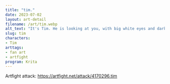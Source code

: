 ```yaml
---
title: "tim."
date: 2023-07-02
layout: art-detail
filename: /art/tim.webp
alt_text: "It's Tim. He is looking at you, with big white eyes and dark pupils. His small, fragile purple arms are holding what appears to be a green lollipop - but is in fact a wand - Tim is a wizard."
slug: tim
characters:
- Tim
arttags:
- fan art
- artfight
program: Krita
---
```

Artfight attack: https://artfight.net/attack/4170296.tim
